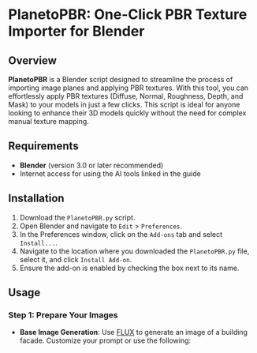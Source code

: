 # PlanetoPBR: One-Click PBR Texture Importer for Blender

## Overview

**PlanetoPBR** is a Blender script designed to streamline the process of importing image planes and applying PBR textures. With this tool, you can effortlessly apply PBR textures (Diffuse, Normal, Roughness, Depth, and Mask) to your models in just a few clicks. This script is ideal for anyone looking to enhance their 3D models quickly without the need for complex manual texture mapping.

## Requirements

- **Blender** (version 3.0 or later recommended)
- Internet access for using the AI tools linked in the guide

## Installation

1. Download the `PlanetoPBR.py` script.
2. Open Blender and navigate to `Edit` > `Preferences`.
3. In the Preferences window, click on the `Add-ons` tab and select `Install...`.
4. Navigate to the location where you downloaded the `PlanetoPBR.py` file, select it, and click `Install Add-on`.
5. Ensure the add-on is enabled by checking the box next to its name.

## Usage

### Step 1: Prepare Your Images
- **Base Image Generation**: Use [FLUX](https://huggingface.co/spaces/black-forest-labs/FLUX.1-dev) to generate an image of a building facade. Customize your prompt or use the following:
  
